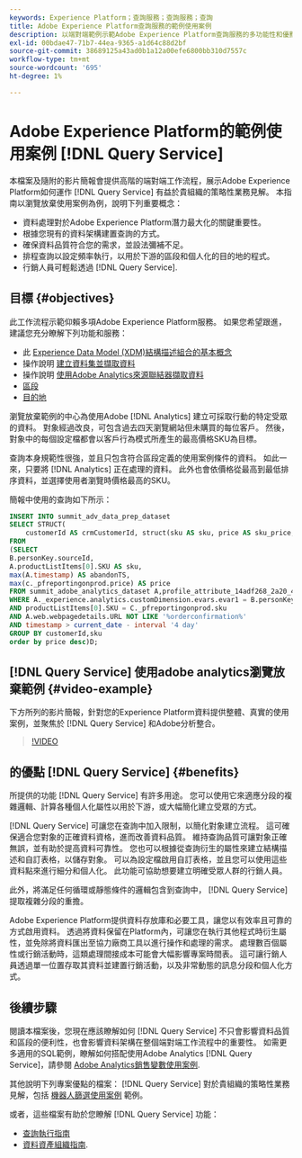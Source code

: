 ```yaml
---
keywords: Experience Platform；查詢服務；查詢服務；查詢
title: Adobe Experience Platform查詢服務的範例使用案例
description: 以端對端範例示範Adobe Experience Platform查詢服務的多功能性和優點。
exl-id: 00bdae47-71b7-44ea-9365-a1d64c88d2bf
source-git-commit: 38689125a43ad0b1a12a00efe6800bb310d7557c
workflow-type: tm+mt
source-wordcount: '695'
ht-degree: 1%

---
```


# Adobe Experience Platform的範例使用案例 [!DNL Query Service]

本檔案及隨附的影片簡報會提供高階的端對端工作流程，展示Adobe Experience Platform如何運作 [!DNL Query Service] 有益於貴組織的策略性業務見解。 本指南以瀏覽放棄使用案例為例，說明下列重要概念：

* 資料處理對於Adobe Experience Platform潛力最大化的關鍵重要性。
* 根據您現有的資料架構建置查詢的方式。
* 確保資料品質符合您的需求，並設法彌補不足。
* 排程查詢以設定頻率執行，以用於下游的區段和個人化的目的地的程式。
* 行銷人員可輕鬆透過 [!DNL Query Service].

## 目標 {#objectives}

此工作流程示範仰賴多項Adobe Experience Platform服務。 如果您希望跟進，建議您充分瞭解下列功能和服務：

* 此 [Experience Data Model (XDM)結構描述組合的基本概念](../../xdm/schema/composition.md)
* 操作說明 [建立資料集並擷取資料](https://experienceleague.adobe.com/docs/platform-learn/tutorials/data-ingestion/create-datasets-and-ingest-data.html)
* 操作說明 [使用Adobe Analytics來源聯結器擷取資料](https://experienceleague.adobe.com/docs/platform-learn/tutorials/sources/ingest-data-from-adobe-analytics.html?lang=zh-Hant)
* [區段](../../segmentation/home.md)
* [目的地](../../destinations/home.md)

瀏覽放棄範例的中心為使用Adobe [!DNL Analytics] 建立可採取行動的特定受眾的資料。 對象經過改良，可包含過去四天瀏覽網站但未購買的每位客戶。 然後，對象中的每個設定檔都會以客戶行為模式所產生的最高價格SKU為目標。

查詢本身規範性很強，並且只包含符合區段定義的使用案例條件的資料。 如此一來，只要將 [!DNL Analytics] 正在處理的資料。 此外也會依價格從最高到最低排序資料，並選擇使用者瀏覽時價格最高的SKU。

簡報中使用的查詢如下所示：

```sql
INSERT INTO summit_adv_data_prep_dataset
SELECT STRUCT(
    customerId AS crmCustomerId, struct(sku AS sku, price AS sku_price, abandonTS AS abandonTS) AS abandonBrowse) AS _pfreportingonprod
FROM
(SELECT
B.personKey.sourceId,
A.productListItems[0].SKU AS sku,
max(A.timestamp) AS abandonTS,
max(c._pfreportingonprod.price) AS price
FROM summit_adobe_analytics_dataset A,profile_attribute_14adf268_2a20_4dee_bee6_a6b0e34616a9 B,summit_product_dataset c
WHERE A._experience.analytics.customDimension.evars.evar1 = B.personKey.sourceID
AND productListItems[0].SKU = C._pfreportingonprod.sku
AND A.web.webpagedetails.URL NOT LIKE '%orderconfirmation%'
AND timestamp > current_date - interval '4 day'
GROUP BY customerId,sku
order by price desc)D;
```

## [!DNL Query Service] 使用adobe analytics瀏覽放棄範例 {#video-example}

下方所列的影片簡報，針對您的Experience Platform資料提供整體、真實的使用案例，並聚焦於 [!DNL Query Service] 和Adobe分析整合。

>[!VIDEO](https://video.tv.adobe.com/v/342533?quality=12&learn=on)

## 的優點 [!DNL Query Service] {#benefits}

所提供的功能 [!DNL Query Service] 有許多用途。 您可以使用它來適應分段的複雜邏輯、計算各種個人化屬性以用於下游，或大幅簡化建立受眾的方式。

[!DNL Query Service] 可讓您在查詢中加入限制，以簡化對象建立流程。 這可確保適合您對象的正確資料資格，進而改善資料品質。 維持查詢品質可讓對象正確無誤，並有助於提高資料可靠性。 您也可以根據從查詢衍生的屬性來建立結構描述和自訂表格，以儲存對象。 可以為設定檔啟用自訂表格，並且您可以使用這些資料點來進行細分和個人化。 此功能可協助想要建立明確受眾人群的行銷人員。

此外，將滿足任何循環或靜態條件的邏輯包含到查詢中， [!DNL Query Service] 提取複雜分段的重擔。

Adobe Experience Platform提供資料存放庫和必要工具，讓您以有效率且可靠的方式啟用資料。 透過將資料保留在Platform內，可讓您在執行其他程式時衍生屬性，並免除將資料匯出至協力廠商工具以進行操作和處理的需求。 處理數百個屬性或行銷活動時，這類處理間接成本可能會大幅影響專案時間表。 這可讓行銷人員透過單一位置存取其資料並建置行銷活動，以及非常動態的訊息分段和個人化方式。

## 後續步驟

閱讀本檔案後，您現在應該瞭解如何 [!DNL Query Service] 不只會影響資料品質和區段的便利性，也會影響資料架構在整個端對端工作流程中的重要性。 如需更多適用的SQL範例，瞭解如何搭配使用Adobe Analytics [!DNL Query Service]，請參閱 [Adobe Analytics銷售變數使用案例](./merchandising-variables.md).

其他說明下列專案優點的檔案： [!DNL Query Service] 對於貴組織的策略性業務見解，包括 [機器人篩選使用案例](./bot-filtering.md) 範例。

或者，這些檔案有助於您瞭解 [!DNL Query Service] 功能：

* [查詢執行指南](../best-practices/writing-queries.md)
* [資料資產組織指南](../best-practices/organize-data-assets.md).


